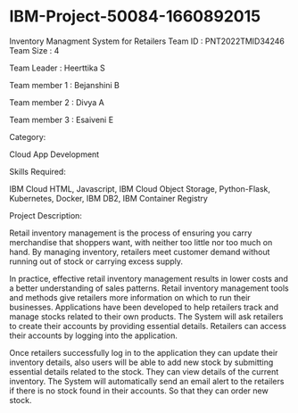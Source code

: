 # IBM-Project-50084-1660892015
Inventory Managment System for Retailers
Team ID : PNT2022TMID34246
Team Size : 4

Team Leader :	Heerttika S

Team member 1 : Bejanshini B

Team member 2 :	Divya A

Team member 3 :	Esaiveni E

Category:

Cloud App Development

Skills Required:

IBM Cloud
HTML,
Javascript,
IBM Cloud Object Storage,
Python-Flask,
Kubernetes,
Docker,
IBM DB2,
IBM Container Registry

Project Description:

Retail inventory management is the process of ensuring you carry merchandise that shoppers want, with neither too little nor too much on hand. By managing inventory, retailers meet customer demand without running out of stock or carrying excess supply.

In practice, effective retail inventory management results in lower costs and a better understanding of sales patterns. Retail inventory management tools and methods give retailers more information on which to run their businesses. Applications have been developed to help retailers track and manage stocks related to their own products. The System will ask retailers to create their accounts by providing essential details. Retailers can access their accounts by logging into the application.

Once retailers successfully log in to the application they can update their inventory details, also users will be able to add new stock by submitting essential details related to the stock. They can view details of the current inventory. The System will automatically send an email alert to the retailers if there is no stock found in their accounts. So that they can order new stock.
